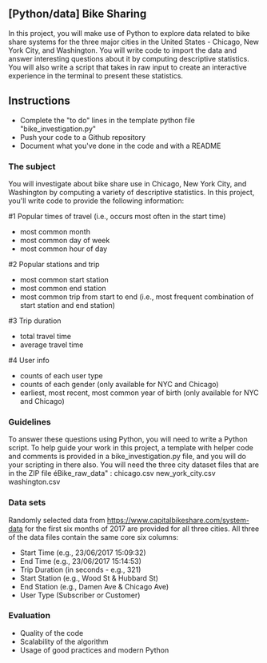 ## [Python/data] Bike Sharing

In this project, you will make use of Python to explore data related to bike share systems for the three major cities in the United States - Chicago, New York City, and Washington.
You will write code to import the data and answer interesting questions about it by computing descriptive statistics. You will also write a script that takes in raw input to create an interactive experience in the terminal to present these statistics.

## Instructions

- Complete the "to do" lines in the template python file "bike_investigation.py"
- Push your code to a Github repository
- Document what you've done in the code and with a README

### The subject

You will investigate about bike share use in Chicago, New York City, and Washington by computing a variety of descriptive statistics.
In this project, you'll write code to provide the following information:

#1 Popular times of travel (i.e., occurs most often in the start time)

- most common month
- most common day of week
- most common hour of day

#2 Popular stations and trip

- most common start station
- most common end station
- most common trip from start to end (i.e., most frequent combination of start station and end station)

#3 Trip duration

- total travel time
- average travel time

#4 User info

- counts of each user type
- counts of each gender (only available for NYC and Chicago)
- earliest, most recent, most common year of birth (only available for NYC and Chicago)

### Guidelines

To answer these questions using Python, you will need to write a Python script. To help guide your work in this project, a template with helper code and comments is provided in a bike_investigation.py file, and you will do your scripting in there also.
You will need the three city dataset files that are in the ZIP file éBike_raw_data" :
chicago.csv
new_york_city.csv
washington.csv

### Data sets

Randomly selected data from https://www.capitalbikeshare.com/system-data for the first six months of 2017 are provided for all three cities. All three of the data files contain the same core six columns:

- Start Time (e.g., 23/06/2017 15:09:32)
- End Time (e.g., 23/06/2017 15:14:53)
- Trip Duration (in seconds - e.g., 321)
- Start Station (e.g., Wood St & Hubbard St)
- End Station (e.g., Damen Ave & Chicago Ave)
- User Type (Subscriber or Customer)

### Evaluation

- Quality of the code
- Scalability of the algorithm
- Usage of good practices and modern Python
